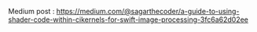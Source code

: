 Medium post : https://medium.com/@sagarthecoder/a-guide-to-using-shader-code-within-cikernels-for-swift-image-processing-3fc6a62d02ee
